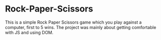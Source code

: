 # Rock-Paper-Scissors
This is a simple Rock Paper Scissors game which you play against a computer, first to 5 wins.
The project was mainly about getting comfortable with JS and using DOM.